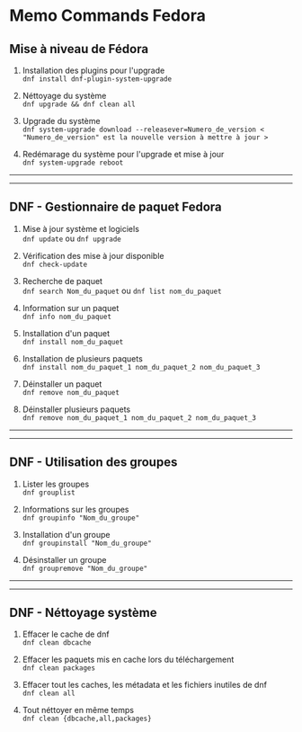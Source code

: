# Memo Commands Fedora  
## Mise à niveau de Fédora  
1. Installation des plugins pour l'upgrade  
    `dnf install dnf-plugin-system-upgrade` 

2. Néttoyage du système  
    `dnf upgrade && dnf clean all`  

3. Upgrade du système  
    `dnf system-upgrade download --releasever=Numero_de_version < "Numero_de_version" est la nouvelle version à mettre à jour >`  
    
4. Redémarage du système pour l'upgrade et mise à jour  
    `dnf system-upgrade reboot`  
---
---
## DNF - Gestionnaire de paquet Fedora  
1. Mise à jour système et logiciels  
    `dnf update` ou `dnf upgrade`  

2. Vérification des mise à jour disponible  
    `dnf check-update`

3. Recherche de paquet  
`dnf search Nom_du_paquet` ou `dnf list nom_du_paquet`  

4. Information sur un paquet  
    `dnf info nom_du_paquet`  

5. Installation d'un paquet  
    `dnf install nom_du_paquet`
    
6. Installation de plusieurs paquets  
    `dnf install nom_du_paquet_1 nom_du_paquet_2 nom_du_paquet_3`  

7. Déinstaller un paquet  
    `dnf remove nom_du_paquet`  

6. Déinstaller plusieurs paquets  
    `dnf remove nom_du_paquet_1 nom_du_paquet_2 nom_du_paquet_3`  
---
---
## DNF - Utilisation des groupes  
1. Lister les groupes  
    `dnf grouplist`  

2. Informations sur les groupes  
    `dnf groupinfo "Nom_du_groupe"`  

3. Installation d'un groupe  
    `dnf groupinstall "Nom_du_groupe"`  

4. Désinstaller un groupe  
    `dnf groupremove "Nom_du_groupe"`  
---
---
## DNF - Néttoyage système  
1. Effacer le cache de dnf   
    `dnf clean dbcache`  

2. Effacer les paquets mis en cache lors du téléchargement  
    `dnf clean packages`  

3. Effacer tout les caches, les métadata et les fichiers inutiles de dnf   
    `dnf clean all`

4. Tout néttoyer en même temps  
    `dnf clean {dbcache,all,packages}`
